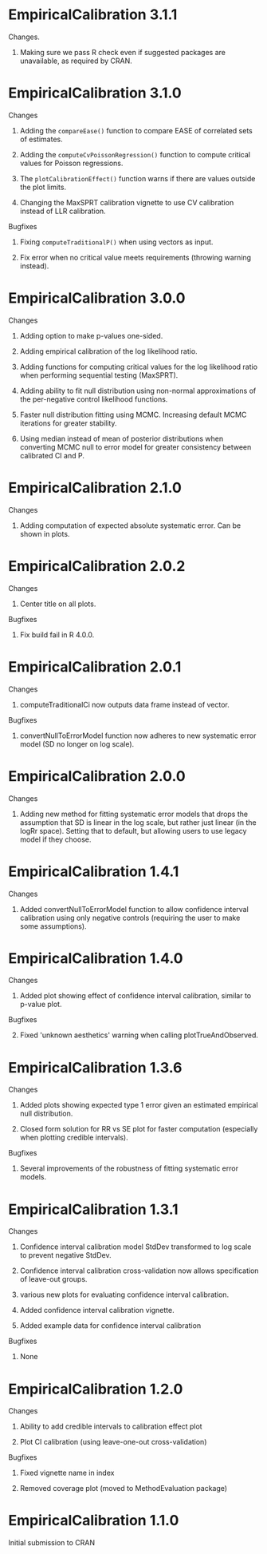 EmpiricalCalibration 3.1.1
==========================

Changes.

1. Making sure we pass R check even if suggested packages are unavailable, as required by CRAN.


EmpiricalCalibration 3.1.0
==========================

Changes

1. Adding the `compareEase()` function to compare EASE of correlated sets of estimates.

2. Adding the `computeCvPoissonRegression()` function to compute critical values for Poisson regressions. 

3. The `plotCalibrationEffect()` function warns if there are values outside the plot limits.

4. Changing the MaxSPRT calibration vignette to use CV calibration instead of LLR calibration.

Bugfixes

1. Fixing `computeTraditionalP()` when using vectors as input.

2. Fix error when no critical value meets requirements (throwing warning instead).


EmpiricalCalibration 3.0.0
==========================

Changes

1. Adding option to make p-values one-sided.

2. Adding empirical calibration of the log likelihood ratio.

3. Adding functions for computing critical values for the log likelihood ratio when performing sequential testing (MaxSPRT).

4. Adding ability to fit null distribution using non-normal approximations of the per-negative control likelihood functions.

5. Faster null distribution fitting using MCMC. Increasing default MCMC iterations for greater stability.

6. Using median instead of mean of posterior distributions when converting MCMC null to error model for greater consistency between calibrated CI and P.


EmpiricalCalibration 2.1.0
==========================

Changes

1. Adding computation of expected absolute systematic error. Can be shown in plots.


EmpiricalCalibration 2.0.2
==========================

Changes

1. Center title on all plots.

Bugfixes

1. Fix build fail in R 4.0.0.


EmpiricalCalibration 2.0.1
==========================

Changes

1. computeTraditionalCi now outputs data frame instead of vector.

Bugfixes

1. convertNullToErrorModel function now adheres to new systematic error model (SD no longer on log scale).


EmpiricalCalibration 2.0.0
==========================

Changes

1. Adding new method for fitting systematic error models that drops the assumption that SD is linear in the log scale, but rather just linear (in the logRr space). Setting that to default, but allowing users to use legacy model if they choose.


EmpiricalCalibration 1.4.1
==========================

Changes

1. Added convertNullToErrorModel function to allow confidence interval calibration using only negative controls (requiring the user to make some assumptions).


EmpiricalCalibration 1.4.0
==========================

Changes

1. Added plot showing effect of confidence interval calibration, similar to p-value plot.

Bugfixes

2. Fixed 'unknown aesthetics' warning when calling plotTrueAndObserved.


EmpiricalCalibration 1.3.6
==========================

Changes

1. Added plots showing expected type 1 error given an estimated empirical null distribution.

2. Closed form solution for RR vs SE plot for faster computation (especially when plotting credible intervals).

Bugfixes

1. Several improvements of the robustness of fitting systematic error models.


EmpiricalCalibration 1.3.1
===========================

Changes

1. Confidence interval calibration model StdDev transformed to log scale to prevent negative StdDev.

2. Confidence interval calibration cross-validation now allows specification of leave-out groups.

3. various new plots for evaluating confidence interval calibration.

4. Added confidence interval calibration vignette.

5. Added example data for confidence interval calibration

Bugfixes

1. None


EmpiricalCalibration 1.2.0
==========================

Changes

1. Ability to add credible intervals to calibration effect plot

2. Plot CI calibration (using leave-one-out cross-validation)

Bugfixes

1. Fixed vignette name in index

2. Removed coverage plot (moved to MethodEvaluation package)


EmpiricalCalibration 1.1.0
==========================

Initial submission to CRAN
